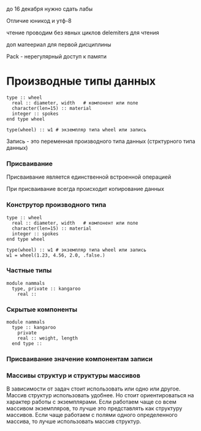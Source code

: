 до 16 декабря нужно сдать лабы

Отличие юникод и утф-8

чтение проводим без явных циклов
delemiters для чтения

доп матеериал для первой дисциплины

Pack - нерегулярный доступ к памяти

# Производные типы данных
```
type :: wheel
  real :: diameter, width   # компонент или поле
  character(len=15) :: material
  integer :: spokes
end type wheel

type(wheel) :: w1 # экземпляр типа wheel или запись
```
Запись - это переменная производного типа данных (стрктурного типа данных)

### Присваивание
Присваивание является единственной встроенной операцией

При присваивание всегда происходит копирование данных

### Конструтор производного типа
```
type :: wheel
  real :: diameter, width   # компонент или поле
  character(len=15) :: material
  integer :: spokes
end type wheel

type(wheel) :: w1 # экземпляр типа wheel или запись
w1 = wheel(1.23, 4.56, 2.0, .false.)
```

### Частные типы
```
module nammals
  type, private :: kangaroo
    real :: 
```

### Скрытые компоненты
```
module nammals
  type :: kangaroo
    private
    real :: weight, length
  end type ::
```

### Присваивание значение компонентам записи

### Массивы структур и структуры массивов

В зависимости от задач стоит использовать или одно или другое. Массив структур использовать удобнее. Но стоит ориентироваться на характер работы с экземплярами. Если работаем чаще со всем массивом экземпляров, то лучше это представлять как структуру массивов. Если чаще работаем с полями одного определенного массива, то лучше использовать массив структур.
```

```
```
```
